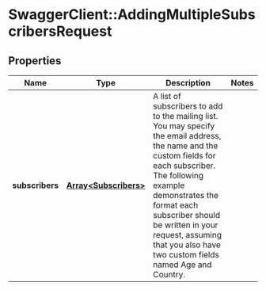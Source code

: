 # SwaggerClient::AddingMultipleSubscribersRequest

## Properties
Name | Type | Description | Notes
------------ | ------------- | ------------- | -------------
**subscribers** | [**Array&lt;Subscribers&gt;**](Subscribers.md) | A list of subscribers to add to the mailing list. You may specify the email address, the name and the custom fields for each subscriber. The following example demonstrates the format each subscriber should be written in your request, assuming that you also have two custom fields named Age and Country. | 


